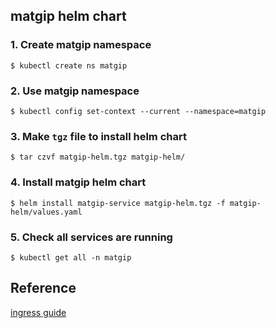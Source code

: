 ## matgip helm chart

### 1. Create matgip namespace

```
$ kubectl create ns matgip
```

### 2. Use matgip namespace

```
$ kubectl config set-context --current --namespace=matgip
```

### 3. Make `tgz` file to install helm chart

```
$ tar czvf matgip-helm.tgz matgip-helm/
```

### 4. Install matgip helm chart

```
$ helm install matgip-service matgip-helm.tgz -f matgip-helm/values.yaml
```

### 5. Check all services are running

```
$ kubectl get all -n matgip
```

## Reference

[ingress guide](https://kubernetes.io/ko/docs/tasks/access-application-cluster/ingress-minikube/)
